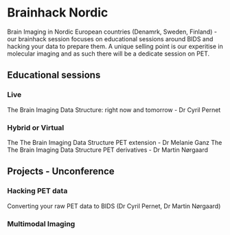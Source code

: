 # Brainhack Nordic

Brain Imaging in Nordic European countries (Denamrk, Sweden, Finland) - our brainhack session focuses on educational sessions around BIDS and hacking your data to prepare them. A unique selling point is our experitise in molecular imaging and as such there will be a dedicate session on PET. 

## Educational sessions

### Live

The Brain Imaging Data Structure: right now and tomorrow - Dr Cyril Pernet  

### Hybrid or Virtual

The The Brain Imaging Data Structure PET extension - Dr Melanie Ganz 
The The Brain Imaging Data Structure PET derivatives - Dr Martin Nørgaard 

## Projects - Unconference

### Hacking PET data  

Converting your raw PET data to BIDS (Dr Cyril Pernet, Dr Martin Nørgaard)

### Multimodal Imaging






    
